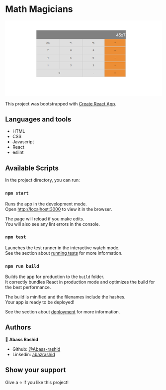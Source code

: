 # Math Magicians

![screenshot](<./assets/calculator%20(2).png>)

This project was bootstrapped with [Create React App](https://github.com/facebook/create-react-app).

## Languages and tools

- HTML
- CSS
- Javascript
- React
- eslint

## Available Scripts

In the project directory, you can run:

### `npm start`

Runs the app in the development mode.\
Open [http://localhost:3000](http://localhost:3000) to view it in the browser.

The page will reload if you make edits.\
You will also see any lint errors in the console.

### `npm test`

Launches the test runner in the interactive watch mode.\
See the section about [running tests](https://facebook.github.io/create-react-app/docs/running-tests) for more information.

### `npm run build`

Builds the app for production to the `build` folder.\
It correctly bundles React in production mode and optimizes the build for the best performance.

The build is minified and the filenames include the hashes.\
Your app is ready to be deployed!

See the section about [deployment](https://facebook.github.io/create-react-app/docs/deployment) for more information.

## Authors

👤 **Abass Rashid**

- Github: [@Abass-rashid](https://github.com/Abass-rashid)
- Linkedin: [abazrashid](https://www.linkedin.com/in/abass-rashid-0a1b531b9/)

## Show your support

Give a ⭐️ if you like this project!
